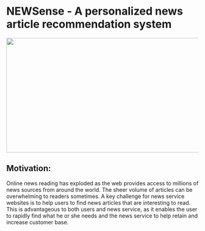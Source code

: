 # NEWSense - A personalized news article recommendation system

<p align="center">
  <img width="560" height="300" src="https://github.com/akshay-madar/NEWSense-news-recommendation-system-using-twitter/blob/master/NEWSenseLogo.png">
</p>

## Motivation:
Online news reading has exploded as the web provides access to millions of news sources from around the world. The sheer volume of articles can be overwhelming to readers sometimes.
A key challenge for news service websites is to help users to find news articles that are interesting to read. This is advantageous to both users and news service, as it enables the user to rapidly find what he or she needs and the news service to help retain and increase customer base.

